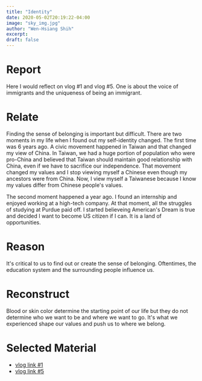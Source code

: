 ```yaml
---
title: "Identity"
date: 2020-05-02T20:19:22-04:00
image: "sky_img.jpg" 
author: "Wen-Hsiang Shih"
excerpt:
draft: false 
---
```


# Report
Here I would reflect on vlog #1 and vlog #5. One is about the voice of immigrants and the uniqueness of being an immigrant.

# Relate
Finding the sense of belonging is important but difficult. There are two moments in my life when I found out my self-identity changed. The first time was 6 years ago. A 
civic movement happened in Taiwan and that changed my view of China. In Taiwan, we had a huge portion of population who were pro-China and believed that Taiwan should maintain good relationship with China, even if we have to sacrifice our independence. That movement changed my values and I stop viewing myself a Chinese even though my ancestors were from China. Now, I view myself a Taiwanese because I know my values differ from Chinese people's values.

The second moment happened a year ago. I found an internship and enjoyed working at a high-tech company. At that moment,  all the struggles of studying at Purdue paid off. I started believeing American's Dream is true and decided I want to become US citizen if I can. It is a land of opportunities.
 

# Reason
It's critical to us to find out or create the sense of belonging. Oftentimes, the education system and the surrounding people influence us.

# Reconstruct
Blood or skin color determine the starting point of our life but they do not determine who we want to be and where we want to go. It's what we experienced shape our values and push us to where we belong.


# Selected Material

* [vlog link #1](https://flipgrid.com/d09b7c52)
* [vlog link #5](https://flipgrid.com/d09b7c52)

